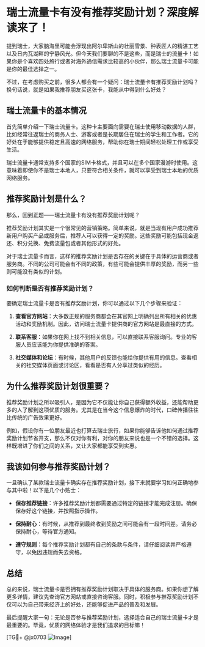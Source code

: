 # 瑞士流量卡有没有推荐奖励计划？深度解读来了！

提到瑞士，大家脑海里可能会浮现出阿尔卑斯山的壮丽雪景、钟表匠人的精湛工艺以及日内瓦湖畔的宁静风光。但今天我们要聊的不是这些，而是瑞士的流量卡！如果你是个喜欢四处旅行或者对海外通信需求比较高的小伙伴，那么瑞士流量卡可能是你的最佳选择之一。

不过，在考虑购买之前，很多人都会有一个疑问：瑞士流量卡有推荐奖励计划吗？换句话说，就是如果我推荐朋友买这张卡，我能从中得到什么好处？

## 瑞士流量卡的基本情况

首先简单介绍一下瑞士流量卡。这种卡主要面向需要在瑞士使用移动数据的人群，比如经常往返瑞士的商务人士、游客或者是长期居住在瑞士的学生和工作者。它的好处在于能够提供稳定且高速的网络服务，帮助你在瑞士期间轻松处理工作或享受生活。

瑞士流量卡通常支持多个国家的SIM卡格式，并且可以在多个国家漫游时使用。这意味着即使你不是瑞士本地人，只要符合相关条件，就可以享受到瑞士本地的优质网络服务。

## 推荐奖励计划是什么？

那么，回到正题——瑞士流量卡有没有推荐奖励计划呢？

推荐奖励计划其实是一个很常见的营销策略。简单来说，就是当现有用户成功推荐新用户购买产品或服务后，推荐人可以获得一定的奖励。这些奖励可能包括现金返还、积分兑换、免费流量包或者其他形式的好处。

对于瑞士流量卡而言，这样的推荐奖励计划是否存在的关键在于具体的运营商或者服务商。不同的公司可能会有不同的政策，有些可能会提供丰厚的奖励，而另一些则可能没有类似的计划。

### 如何判断是否有推荐奖励计划？

要确定瑞士流量卡是否有推荐奖励计划，你可以通过以下几个步骤来验证：

1. **查看官方网站**：大多数正规的服务商都会在其官网上明确列出所有相关的优惠活动和奖励机制。因此，访问瑞士流量卡提供商的官方网站是最直接的方式。
   
2. **联系客服**：如果你在网上找不到相关信息，可以直接联系客服询问。专业的客服人员应该能为你提供准确的答案。
   
3. **社交媒体和论坛**：有时候，其他用户的反馈也能给你提供有用的信息。查看相关的社交媒体页面或讨论区，看看是否有人分享过类似的经历。

## 为什么推荐奖励计划很重要？

推荐奖励计划之所以吸引人，是因为它不仅能让你自己获得额外收益，还能帮助更多的人了解到这项优质的服务。尤其是在当今这个信息爆炸的时代，口碑传播往往比传统的广告效果更好。

例如，假设你有一位朋友最近也打算去瑞士旅行，如果你能够告诉他如何通过推荐奖励计划节省开支，那么不仅对你有利，对你的朋友来说也是一个不错的选择。这样既增进了你们之间的关系，又让大家都能享受到实惠。

## 我该如何参与推荐奖励计划？

一旦确认了某款瑞士流量卡确实存在推荐奖励计划，接下来就要学习如何正确地参与其中啦！以下是几个小贴士：

- **保存推荐链接**：许多推荐奖励计划都需要通过特定的链接才能完成注册。确保保存好这个链接，并按照指示操作。
  
- **保持耐心**：有时候，从推荐到最终收到奖励之间可能会有一段时间差。请务必保持耐心，等待官方通知。

- **遵守规则**：每个推荐奖励计划都有自己的条款与条件，请仔细阅读并严格遵守，以免因违规而失去资格。

## 总结

总的来说，瑞士流量卡是否拥有推荐奖励计划取决于具体的服务商。如果你想了解更多详情，建议先查询官方网站或直接咨询客服。同时，积极参与推荐奖励计划不仅可以为自己带来经济上的好处，还能够促进产品的普及和发展。

最后提醒大家一句：无论是否参与推荐奖励计划，选择适合自己的瑞士流量卡才是最重要的。毕竟，优质的网络体验才是我们追求的目标嘛！

[TG💪+ @jx0703 ![Image](https://github.com/user-attachments/assets/dbca1d08-cadb-493c-b0ec-ad6f7a83f270)]